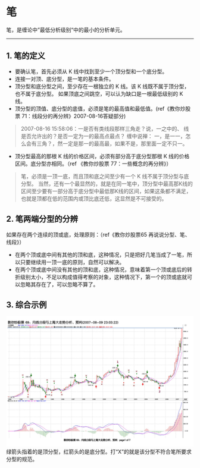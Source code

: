 # 笔
笔，是缠论中”最低分析级别“中的最小的分析单元。

---

## 1. 笔的定义
- 要确认笔，首先必须从 K 线中找到至少一个顶分型和一个底分型。
- 连接一对顶、底分型，是一笔的基本条件。
- 顶分型和底分型之间，至少存在一根独立的 K 线。该 K 线既不属于顶分型，也不属于底分型。
    如果顶底之间跳空，可以认为缺口是一根最低级别的 K 线。
- 顶分型的顶值、底分型的底值，必须是笔的最高值和最低值。(ref《教你炒股票 71：线段分的再分辨》2007-08-16答疑部分)
> 2007-08-16 15:58:06：一是否有类线段那样三角走？说，一之中的、 线是否允许出的？是否一定为一的最高点最点？
> 缠中说禅：
> 一，是一一，怎么会有三角？，然一定是那一的最高最，如果不是，那里面一定不只一。
- 顶分型最高的那根 K 线的价格区间，必须有部分高于底分型那根 K 线的价格区间。底分型亦相同。（ref 《教你炒股票 77：一些概念的再分辨》）
> 笔，必须是一顶一底，而且顶和底之间至少有一个 K 线不属于顶分型与底分型。
> 当然，还有一个最显然的，就是在同一笔中，顶分型中最高那K线的区间至少要有一部分高于底分型中最低那K线的区间，如果这条都不满足，也就是顶都在低的范围内或顶比底还低，这显然是不可接受的。

## 2. 笔两端分型的分辨
如果存在两个连续的顶或底，处理原则：（ref《教你炒股票65 再说说分型、笔、线段》）
- 在两个顶或底中间有其他的顶和底，这种情况，只是把好几笔当成了一笔，所以只要继续用一顶一底的原则，自然可以解决。
- 在两个顶或底中间没有其他的顶和底，这种情况，意味着第一个顶或底后的转折级别太小，不足以构成值得考察的对象，这种情况下，第一个的顶或底就可以忽略其存在了，可以忽略不算了。

## 3. 综合示例
![笔选择顶底示例](./images/笔选择顶底示例.png)
绿箭头指着的是顶分型，红箭头的是底分型。打“X”的就是该分型不符合笔所要求分型的规范。